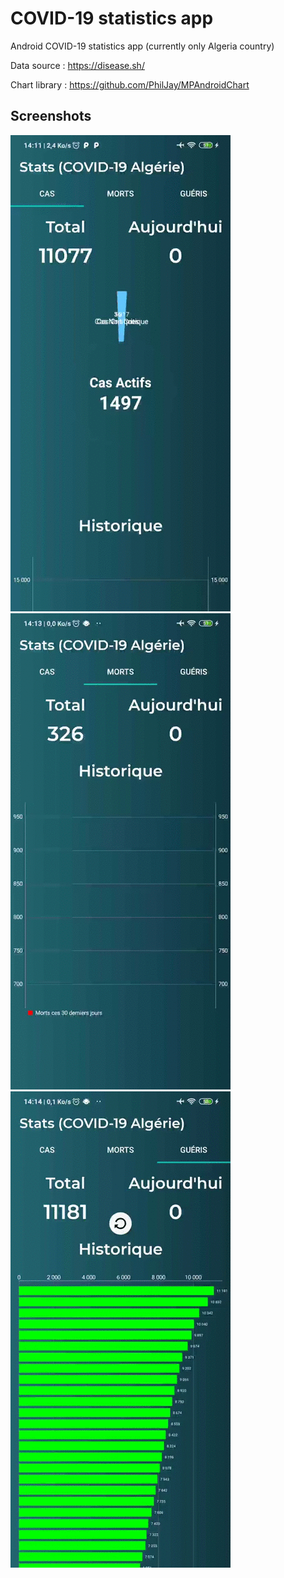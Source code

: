 # COVID-19 statistics app

Android COVID-19 statistics app (currently only Algeria country)

Data source : https://disease.sh/

Chart library : https://github.com/PhilJay/MPAndroidChart

## Screenshots
![](Screenshots/stats_frag1.gif)
![](Screenshots/stats_frag2.gif)
![](Screenshots/stats_frag3.gif)
